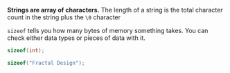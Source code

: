 **Strings are array of characters.** The length of a string is the total character count in the string plus the `\0` character

`sizeof` tells you how many bytes of memory something takes. You can check either data types or pieces of data with it.

```c
sizeof(int);
```

```c
sizeof("Fractal Design");
```

